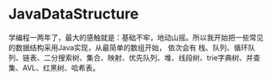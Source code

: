 # JavaDataStructure
学编程一两年了，最大的感触就是：基础不牢，地动山摇。所以我开始把一些常见的数据结构采用Java实现，从最简单的数组开始，
依次会有 栈、队列、循环队列、链表、二分搜索树、集合、映射、优先队列、堆、线段树、trie字典树、并查集、AVL、红黑树、哈希表。
